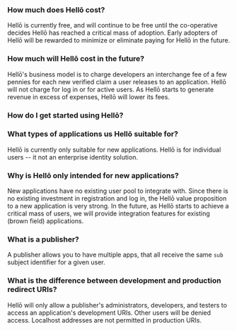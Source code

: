 ### How much does Hellō cost?
Hellō is currently free, and will continue to be free until the co-operative decides Hellō has reached a critical mass of adoption. Early adopters of Hellō will be rewarded to minimize or eliminate paying for Hellō in the future.

### How much will Hellō cost in the future?
Hellō's business model is to charge developers an interchange fee of a few pennies for each new verified claim a user releases to an application. Hellō will not charge for log in or for active users. As Hellō starts to generate revenue in excess of expenses, Hellō will lower its fees.

### How do I get started using Hellō?

### What types of applications us Hellō suitable for?

Hellō is currently only suitable for new applications. Hellō is for individual users -- it not an enterprise identity solution. 

### Why is Hellō only intended for new applications?

New applications have no existing user pool to integrate with. Since there is no existing investment in registration and log in, the Hellō value proposition to a new application is very strong. In the future, as Hellō starts to achieve a critical mass of users, we will provide integration features for existing (brown field) applications.

### What is a publisher?

A publisher allows you to have multiple apps, that all receive the same `sub` subject identifier for a given user.

### What is the difference between development and production redirect URIs?

Hellō will only allow a publisher's administrators, developers, and testers to access an application's development URIs. Other users will be denied access. Localhost addresses are not permitted in production URIs.
